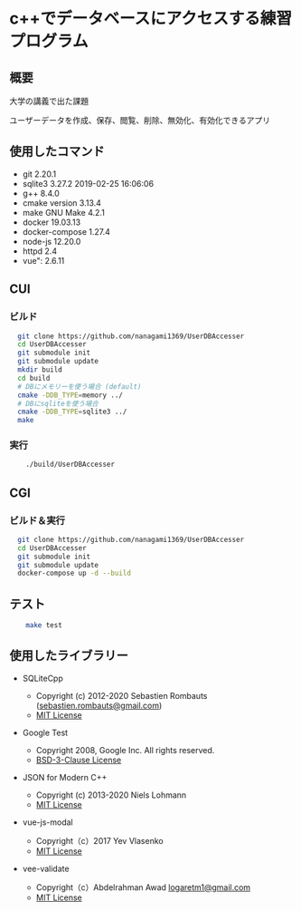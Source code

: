 # c++でデータベースにアクセスする練習プログラム

## 概要

大学の講義で出た課題

ユーザーデータを作成、保存、閲覧、削除、無効化、有効化できるアプリ

## 使用したコマンド

- git 2.20.1
- sqlite3 3.27.2 2019-02-25 16:06:06
- g++ 8.4.0
- cmake version 3.13.4
- make GNU Make 4.2.1
- docker 19.03.13
- docker-compose 1.27.4
- node-js 12.20.0
- httpd 2.4
- vue": 2.6.11

## CUI

### ビルド

```bash
  git clone https://github.com/nanagami1369/UserDBAccesser
  cd UserDBAccesser
  git submodule init
  git submodule update
  mkdir build
  cd build
  # DBにメモリーを使う場合 (default)
  cmake -DDB_TYPE=memory ../
  # DBにsqliteを使う場合
  cmake -DDB_TYPE=sqlite3 ../
  make
```

### 実行

```bash
    ./build/UserDBAccesser
```

## CGI

### ビルド＆実行

```bash
  git clone https://github.com/nanagami1369/UserDBAccesser
  cd UserDBAccesser
  git submodule init
  git submodule update
  docker-compose up -d --build
```

## テスト

```bash
    make test
```

## 使用したライブラリー

- SQLiteCpp

  - Copyright (c) 2012-2020 Sebastien Rombauts (sebastien.rombauts@gmail.com)
  - [MIT License](https://github.com/SRombauts/SQLiteCpp/blob/master/LICENSE.txt)

- Google Test

  - Copyright 2008, Google Inc. All rights reserved.
  - [BSD-3-Clause License](https://github.com/google/googletest/blob/master/LICENSE)

- JSON for Modern C++
  - Copyright (c) 2013-2020 Niels Lohmann
  - [MIT License](https://github.com/nlohmann/json/blob/develop/LICENSE.MIT)

- vue-js-modal
  - Copyright（c）2017 Yev Vlasenko
  - [MIT License](https://github.com/euvl/vue-js-modal/blob/master/LICENSE.md)

- vee-validate
  - Copyright（c）Abdelrahman Awad <logaretm1@gmail.com>
  - [MIT License](https://github.com/logaretm/vee-validate/blob/main/LICENSE)
